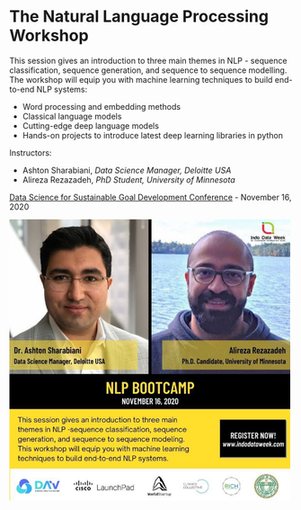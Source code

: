 # The Natural Language Processing Workshop

This session gives an introduction to three main themes in NLP - sequence classification, sequence generation, and sequence to sequence modelling. 
The workshop will equip you with machine learning techniques to build end-to-end NLP systems:

* Word processing and embedding methods
* Classical language models
* Cutting-edge deep language models
* Hands-on projects to introduce latest deep learning libraries in python

Instructors:
* Ashton Sharabiani, *Data Science Manager, Deloitte USA*
* Alireza Rezazadeh, *PhD Student, University of Minnesota*

[Data Science for Sustainable Goal Development Conference](https://www.indodataweek.com/agenda) - November 16, 2020

<img src="https://github.com/arezaz/nlp-workshop/blob/master/contents/banner.jpg" width="500">
